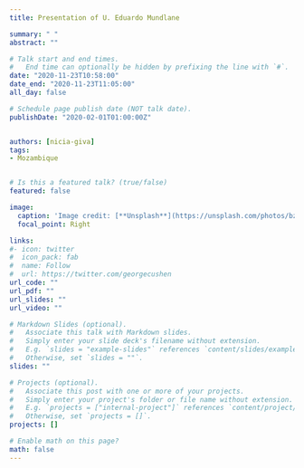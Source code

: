 ```yaml
---
title: Presentation of U. Eduardo Mundlane

summary: " "
abstract: ""

# Talk start and end times.
#   End time can optionally be hidden by prefixing the line with `#`.
date: "2020-11-23T10:58:00"
date_end: "2020-11-23T11:05:00"
all_day: false

# Schedule page publish date (NOT talk date).
publishDate: "2020-02-01T01:00:00Z"


authors: [nicia-giva]
tags: 
- Mozambique


# Is this a featured talk? (true/false)
featured: false

image:
  caption: 'Image credit: [**Unsplash**](https://unsplash.com/photos/bzdhc5b3Bxs)'
  focal_point: Right

links:
#- icon: twitter
#  icon_pack: fab
#  name: Follow
#  url: https://twitter.com/georgecushen
url_code: ""
url_pdf: ""
url_slides: ""
url_video: ""

# Markdown Slides (optional).
#   Associate this talk with Markdown slides.
#   Simply enter your slide deck's filename without extension.
#   E.g. `slides = "example-slides"` references `content/slides/example-slides.md`.
#   Otherwise, set `slides = ""`.
slides: ""

# Projects (optional).
#   Associate this post with one or more of your projects.
#   Simply enter your project's folder or file name without extension.
#   E.g. `projects = ["internal-project"]` references `content/project/deep-learning/index.md`.
#   Otherwise, set `projects = []`.
projects: []

# Enable math on this page?
math: false
---
```


